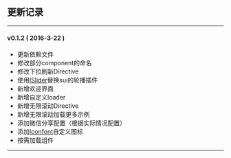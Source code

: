 ## 更新记录
-------

#### v0.1.2 ( 2016-3-22 ) ####
 - 更新依赖文件
 - 修改部分component的命名
 - 修改下拉刷新Directive
 - 使用[ISlider](https://github.com/BE-FE/iSlider)替换sui的轮播插件
 - 新增欢迎界面
 - 新增自定义loader
 - 新增无限滚动Directive
 - 新增无限滚动加载更多示例
 - 添加微信分享配置（根据实际情况配置）
 - 添加[Iconfont](http://iconfont.cn/)自定义图标
 - 按需加载组件

-------
